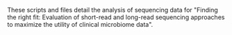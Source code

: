 These scripts and files detail the analysis of sequencing data for "Finding the right fit: Evaluation of short-read and long-read sequencing approaches to maximize the utility of clinical microbiome data".

